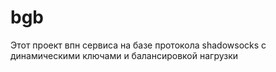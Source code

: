 # bgb
Этот проект впн сервиса на базе протокола shadowsocks с динамическими ключами и балансировкой нагрузки
